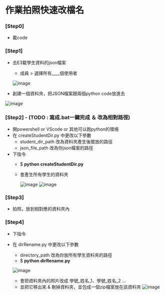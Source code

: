 # 作業拍照快速改檔名

### [Step0]

- 載code

### [Step1]

- 去E3載學生資料的json檔案
    - 成員 > 選擇所有____個使用者
    
    ![image](https://github.com/zenchieh/File_Rename/assets/64319084/b71fc513-84e7-4a5e-9c63-9be97ab60654)

    

- 創建一個資料夾，把JSON檔案跟兩個python code放進去
    
![image](https://github.com/zenchieh/File_Rename/assets/64319084/fc6bbe93-57e8-4bb3-8c34-09090cdc6fe9)
    

### [Step2] - (TODO : 寫成.bat一鍵完成 ＆ 改為相對路徑)

- 開powershell or VScode or 其他可以跑python的環境
- 在 createStudentDir.py 中更改以下參數
    - student_dir_path 改為資料夾產生後擺放的路徑
    - json_file_path 改為你json檔案的路徑
- 下指令
    - $ **python createStudentDir.py**
    - 會產生所有學生的資料夾
        
        ![image](https://github.com/zenchieh/File_Rename/assets/64319084/5a2b5b07-1545-4ee7-acc3-118297fec356)
        ![image](https://github.com/zenchieh/File_Rename/assets/64319084/01684ed7-72cd-45a6-a7ba-108e1244eec1)

        

### [Step3]

- 拍照，放到相對應的資料夾內

### [Step4]

- 下指令
- 在 dirRename.py 中更改以下參數
    - directory_path 改為你放所有學生資料夾的路徑
    - $ **python dirRename.py**
    
    ![image](https://github.com/zenchieh/File_Rename/assets/64319084/8f62ab9f-5066-4a3f-a387-fa069bc4a251)
    
    - 會把資料夾內的照片改成 學號_姓名_1、學號_姓名_2 …
    - 並把它移出來 & 刪掉資料夾，並包成一個zip檔案放在該資料夾
    ![image](https://github.com/zenchieh/File_Rename/assets/64319084/1a3b19e5-f37a-4eff-99d1-5fcfdd516ff7)
